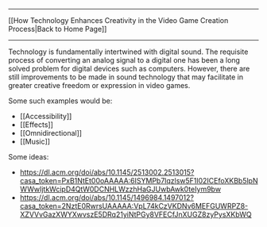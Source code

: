 ___
[[How Technology Enhances Creativity in the Video Game Creation Process|Back to Home Page]]
____

Technology is fundamentally intertwined with digital sound. The requisite process of converting an analog signal to a digital one has been a long solved problem for digital devices such as computers. However, there are still improvements to be made in sound technology that may facilitate in greater creative freedom or expression in video games.  

Some such examples would be:
- [[Accessibility]]
- [[Effects]]
- [[Omnidirectional]]
- [[Music]]

Some ideas:
- https://dl.acm.org/doi/abs/10.1145/2513002.2513015?casa_token=PxB1NtEt00oAAAAA:6ISYMPb7lqzlsw5F1l02ICEfoXKBb5lpNWWwIjtkWcipD4QtW0DCNHLWzzhHaGJUwbAwk0teIym9bw
- https://dl.acm.org/doi/abs/10.1145/1496984.1497012?casa_token=2NztE0RwrsUAAAAA:VpL74kCzVKDNv6MEFGUWRPZ8-XZVVvGazXWYXwvszE5DRq21yiNtPGy8VFECfJnXUGZ8zyPysXKbWQ
